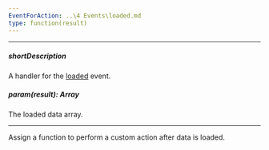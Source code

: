 ```yaml
---
EventForAction: ..\4 Events\loaded.md
type: function(result)
---
```

---
##### shortDescription
A handler for the [loaded](/api-reference/30%20Data%20Layer/Store/4%20Events/loaded.md '{basewidgetpath}/Events/#loaded') event.

##### param(result): Array
The loaded data array.

---
Assign a function to perform a custom action after data is loaded.